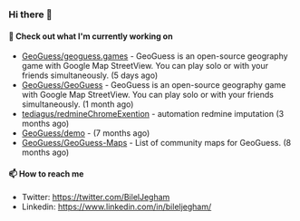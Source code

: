 ### Hi there 👋

#### 👷 Check out what I'm currently working on

- [GeoGuess/geoguess.games](https://github.com/GeoGuess/geoguess.games) - GeoGuess is an open-source geography game with Google Map StreetView. You can play solo or with your friends simultaneously. (5 days ago)
- [GeoGuess/GeoGuess](https://github.com/GeoGuess/GeoGuess) - GeoGuess is an open-source geography game with Google Map StreetView. You can play solo or with your friends simultaneously. (1 month ago)
- [tediagus/redmineChromeExention](https://github.com/tediagus/redmineChromeExention) - automation redmine imputation (3 months ago)
- [GeoGuess/demo](https://github.com/GeoGuess/demo) -  (7 months ago)
- [GeoGuess/GeoGuess-Maps](https://github.com/GeoGuess/GeoGuess-Maps) - List of community maps for GeoGuess. (8 months ago)


#### 📫 How to reach me

- Twitter: https://twitter.com/BilelJegham
- Linkedin: https://www.linkedin.com/in/bileljegham/
